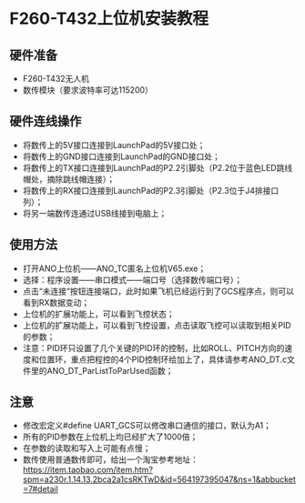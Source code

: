 # F260-T432上位机安装教程
## 硬件准备
* F260-T432无人机
* 数传模块（要求波特率可达115200）

## 硬件连线操作
* 将数传上的5V接口连接到LaunchPad的5V接口处；
* 将数传上的GND接口连接到LaunchPad的GND接口处；
* 将数传上的TX接口连接到LaunchPad的P2.2引脚处（P2.2位于蓝色LED跳线帽处，摘除跳线帽连接）；
* 将数传上的RX接口连接到LaunchPad的P2.3引脚处（P2.3位于J4排接口列）；
* 将另一端数传连通过USB线接到电脑上；

## 使用方法
* 打开ANO上位机——ANO_TC匿名上位机V65.exe；
* 选择：程序设置——串口模式——端口号（选择数传端口号）；
* 点击“未连接”按钮连接端口，此时如果飞机已经运行到了GCS程序点，则可以看到RX数据变动；
* 上位机的扩展功能上，可以看到飞控状态；
* 上位机的扩展功能上，可以看到飞控设置，点击读取飞控可以读取到相关PID的参数；
* 注意：PID环只设置了几个关键的PID环的控制，比如ROLL、PITCH方向的速度和位置环，重点把程控的4个PID控制环给加上了，具体请参考ANO_DT.c文件里的ANO_DT_ParListToParUsed函数；

## 注意
* 修改宏定义#define UART_GCS可以修改串口通信的接口，默认为A1；
* 所有的PID参数在上位机上均已经扩大了1000倍；
* 在参数的读取和写入上可能有点慢；
* 数传使用普通数传即可，给出一个淘宝参考地址：https://item.taobao.com/item.htm?spm=a230r.1.14.13.2bca2a1csRKTwD&id=564197395047&ns=1&abbucket=7#detail

